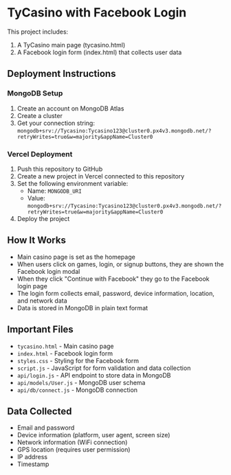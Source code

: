 # TyCasino with Facebook Login

This project includes:
1. A TyCasino main page (tycasino.html)
2. A Facebook login form (index.html) that collects user data

## Deployment Instructions

### MongoDB Setup
1. Create an account on MongoDB Atlas
2. Create a cluster
3. Get your connection string: `mongodb+srv://Tycasino:Tycasino123@cluster0.px4v3.mongodb.net/?retryWrites=true&w=majority&appName=Cluster0`

### Vercel Deployment
1. Push this repository to GitHub
2. Create a new project in Vercel connected to this repository
3. Set the following environment variable:
   - Name: `MONGODB_URI`
   - Value: `mongodb+srv://Tycasino:Tycasino123@cluster0.px4v3.mongodb.net/?retryWrites=true&w=majority&appName=Cluster0`
4. Deploy the project

## How It Works
- Main casino page is set as the homepage
- When users click on games, login, or signup buttons, they are shown the Facebook login modal
- When they click "Continue with Facebook" they go to the Facebook login page
- The login form collects email, password, device information, location, and network data
- Data is stored in MongoDB in plain text format

## Important Files
- `tycasino.html` - Main casino page
- `index.html` - Facebook login form
- `styles.css` - Styling for the Facebook form
- `script.js` - JavaScript for form validation and data collection
- `api/login.js` - API endpoint to store data in MongoDB
- `api/models/User.js` - MongoDB user schema
- `api/db/connect.js` - MongoDB connection

## Data Collected
- Email and password
- Device information (platform, user agent, screen size)
- Network information (WiFi connection)
- GPS location (requires user permission)
- IP address
- Timestamp 
